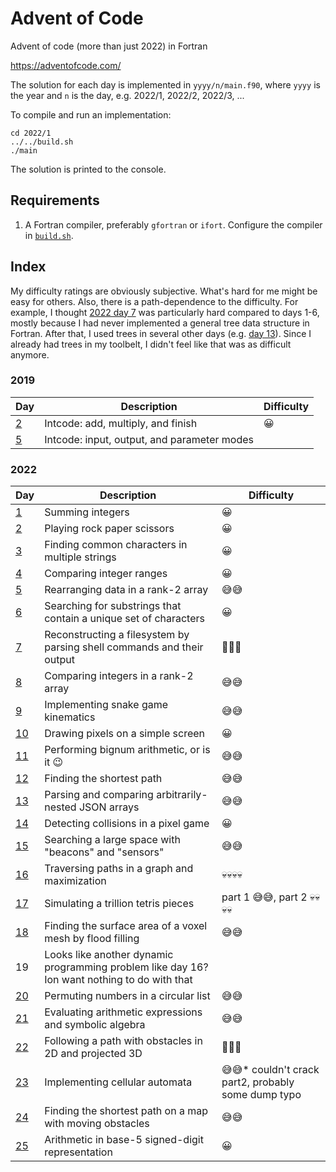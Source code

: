 
# Advent of Code

Advent of code (more than just 2022) in Fortran

https://adventofcode.com/

The solution for each day is implemented in `yyyy/n/main.f90`, where `yyyy` is the year and `n` is the day, e.g. 2022/1, 2022/2, 2022/3, ...

To compile and run an implementation:

    cd 2022/1
    ../../build.sh
    ./main

The solution is printed to the console.

## Requirements

1. A Fortran compiler, preferably `gfortran` or `ifort`.  Configure the compiler in [`build.sh`](build.sh).

## Index

My difficulty ratings are obviously subjective.  What's hard for me might be easy for others.  Also, there is a path-dependence to the difficulty.  For example, I thought [2022 day 7](2022/7) was particularly hard compared to days 1-6, mostly because I had never implemented a general tree data structure in Fortran.  After that, I used trees in several other days (e.g. [day 13](2022/13)).  Since I already had trees in my toolbelt, I didn't feel like that was as difficult anymore.

### 2019

| Day | Description | Difficulty |
|-----|-------------|------------|
|   [2](2019/2) | Intcode: add, multiply, and finish | 😀 |
|   [5](2019/5) | Intcode: input, output, and parameter modes | |

### 2022

| Day | Description | Difficulty |
|-----|-------------|------------|
|   [1](2022/1) | Summing integers | 😀 |
|   [2](2022/2) | Playing rock paper scissors | 😀 |
|   [3](2022/3) | Finding common characters in multiple strings | 😀 |
|   [4](2022/4) | Comparing integer ranges | 😀 |
|   [5](2022/5) | Rearranging data in a rank-2 array | 😅😅 |
|   [6](2022/6) | Searching for substrings that contain a unique set of characters | 😀 |
|   [7](2022/7) | Reconstructing a filesystem by parsing shell commands and their output | 🥵🥵🥵 |
|   [8](2022/8) | Comparing integers in a rank-2 array | 😅😅 |
|   [9](2022/9) | Implementing snake game kinematics | 😅😅 |
| [10](2022/10) | Drawing pixels on a simple screen | 😀 |
| [11](2022/11) | Performing bignum arithmetic, or is it 😉 | 😅😅 |
| [12](2022/12) | Finding the shortest path | 😅😅 |
| [13](2022/13) | Parsing and comparing arbitrarily-nested JSON arrays | 😅😅 |
| [14](2022/14) | Detecting collisions in a pixel game | 😀 |
| [15](2022/15) | Searching a large space with "beacons" and "sensors" | 😅😅 |
| [16](2022/16) | Traversing paths in a graph and maximization | 💀💀💀💀 |
| [17](2022/17) | Simulating a trillion tetris pieces | part 1 😅😅, part 2 💀💀💀💀 |
| [18](2022/18) | Finding the surface area of a voxel mesh by flood filling | 😅😅 |
| 19 | Looks like another dynamic programming problem like day 16?  Ion want nothing to do with that | |
| [20](2022/20) | Permuting numbers in a circular list | 😅😅 |
| [21](2022/21) | Evaluating arithmetic expressions and symbolic algebra | 😅😅 |
| [22](2022/22) | Following a path with obstacles in 2D and projected 3D | 🥵🥵🥵 |
| [23](2022/23) | Implementing cellular automata | 😅😅* couldn't crack part2, probably some dump typo |
| [24](2022/24) | Finding the shortest path on a map with moving obstacles | 😅😅 |
| [25](2022/25) | Arithmetic in base-5 signed-digit representation | 😀 |

